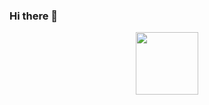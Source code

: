 ### Hi there 👋
<div id="header" align="center">
  <img src="https://wallpapers.com/images/hd/orange-tinged-sky-of-dubai-4k-05brq1m3pz3y7o0p.jpg" width="100"/>
</div>


<!--
**juliusnielsen/juliusnielsen** is a ✨ _special_ ✨ repository because its `README.md` (this file) appears on your GitHub profile.

Here are some ideas to get you started:

- 🔭 I’m currently working on ...
- 🌱 I’m currently learning ...
- 👯 I’m looking to collaborate on ...
- 🤔 I’m looking for help with ...
- 💬 Ask me about ...
- 📫 How to reach me: ...
- 😄 Pronouns: ...
- ⚡ Fun fact: ...
-->
